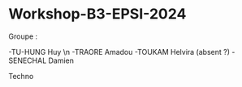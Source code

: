 # Workshop-B3-EPSI-2024

Groupe :

-TU-HUNG Huy \n
-TRAORE Amadou
-TOUKAM Helvira (absent ?)
-SENECHAL Damien

Techno
